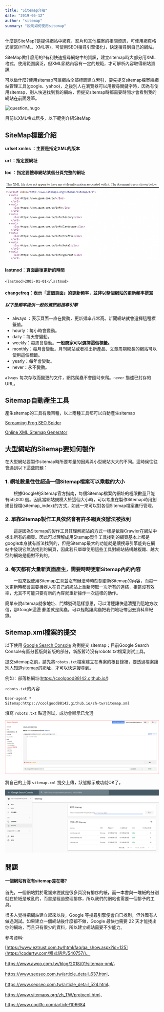 ```yaml
---
title: "Sitemap介紹"
date: "2019-05-12"
author: "sitemap"
summary: "說明如何使用sitemap"
---
```


什麼是SiteMap?是提供網站中網頁、影片和其他檔案的相關資訊，可使用網頁格式撰寫(HTML、XML等)，可使用SEO(搜尋引擎優化)，快速搜尋到自己的網站。



SiteMap做什麼用的?有利快速搜尋網站中的資訊，建立sitemap時大部分用XML格式，使用範圍廣泛，但XML節點內容有一定的規範，才可解析內容取得網站資訊



可以做什麼?使用sitemap可讓網站全部標籤建立索引，要先提交sitemap檔案給網站管理工具(google、yahoo)，之後別人在瀏覽器可以用搜尋關鍵字時，因為有使用sitemap，別人快速找到我的網站，但提交sitemap時都需要時間才會看到我的網站在前面幾筆。



![question_hugo](https://coolgood88142.github.io/images/question_hugo.png)

目前以XML格式居多，以下範例介紹SiteMap

## SiteMap標籤介紹

#### **urlset xmlns** ：主要是指定XML的版本

#### **url** ：指定要網址

#### **loc** ：指定要搜尋網站某個分頁完整的網址

![sitemap](https://raw.githubusercontent.com/coolgood88142/markdown_note/master/assets/images/sitemap.png)

#### **lastmod**：頁面最後更新的時間

```
<lastmod>2005-01-01</lastmod>
```

#### **changefreq**：表示「這個頁面」的更新頻率，並非以整個網站的更新頻率撰寫

##### 以下是頻率提供一般的資訊給搜尋引擎

- always ：表示頁面一直在變動，更新頻率非常高。新聞網站就會選擇這種標籤值。
- hourly：每小時會變動。
- daily：每天會變動。
- weekly：每周會變動。**一般商家可以選擇這個標籤。**
- monthly：每月會變動。月刊網站或者推出新產品、文章周期較長的網站可以使用這個標籤。
- yearly：每年會變動。
- never：永不變動。

`always` 每次存取而變更的文件，網路爬蟲不會隨時來爬。`never` 描述已封存的 URL。



## **Sitemap自動產生工具**

產生sitemap的工具有幾百種，以上兩種工具都可以自動產生sitemap

[Screaming Frog SEO Spider](https://www.seoseo.com.tw/article_detail_524.html)

[Online XML Sitemap Generator](https://www.seoseo.com.tw/article_detail_559.html)



## 大型網站的Sitemap要如何製作

在大型網站要製作sitemap時所要考量的因素與小型網站大大的不同。這時候往往會遇到以下這些問題：

### 1. 網址數量往往超過一個Sitemap檔案可以乘載的大小

　　根據Google的Sitemap官方指南，每個Sitemap檔案內網址的極限數量只能有50,000 個。因此當網站規模大於這個大小時，可以考慮在製作Sitemap時用創建目錄檔(sitemap_index)的方式，如此一來可以對各個Sitemap檔案進行管理。

### 2. 單靠Sitemap製作工具依然會有許多網頁沒辦法被找到

　　這是因為Sitemap的製作工具其理解網站的方式一樣是依靠Crawler在網站中找出所有的網頁。因此可以理解成用Sitemap製作工具找到的網頁基本上都是google本身就有辦法找到的，但是Sitemap最大的功能就是讓搜尋引擎能夠在網站中發現它無法找到的網頁，因此若只單單使用這些工具對網站結構越複雜、越大型的網站是絕對不夠的。

### 3. 每天都有大量新頁面產生，需要時時更新Sitemap內的內容

　　一般來說使用Sitemap工具並沒有辦法時時刻刻更新Sitemap的內容，而每一次更新時都會需要機器人在自己的網站上重新爬取一次所有的連結，相當沒有效率，尤其不可能只要有新的內容就重新操作一次這樣的動作。

簡單來說sitemap就像地址、門牌號碼這樣意思，可以清楚讓快遞清楚到這地方收信，那Google這邊 郵差就是爬蟲，可以輕鬆讓爬蟲把我們地址帶回去資料庫紀錄。



## Sitemap.xml檔案的提交

以下使用 [Google Search Console](https://search.google.com/search-console) 為例提交 sitemap；目前Google Search Console有區分舊版與新版的部分，新版暫時沒有robots.txt檔案測試工具。

提交sitemap之前，請先將`robots.txt`檔案建立在專案的根目錄裡，要透過檔案讓別人知道sitemap的網址，才可以快速搜尋到。

例如：部落格網址(https://coolgood88142.github.io/)

`robots.txt`的內容 

```
User-agent *
Sitemap:https://coolgood88142.github.io/zh-tw/sitemap.xml
```

填寫 `robots.txt` 點選測試，成功會顯示已允選

![search1](https://raw.githubusercontent.com/coolgood88142/markdown_note/master/assets/images/search1.png)

將自己的上傳 `sitemap.xml` 提交上傳，狀態顯示成功就OK了。

![search2](https://raw.githubusercontent.com/coolgood88142/markdown_note/master/assets/images/search2.png)

## 問題

#### 一個網站有沒有sitemap差在哪?

首先，一個網站對於電腦來説就是很多頁沒有排序的紙，而一本書與一堆紙的分別就在於紙是散亂的，而書是經過整理排序，所以我們的網站也需要一個排予的工具。

很多人覺得把網站建立起來以後，Google 等搜尋引擎便會自已找到，但外國有人做過測試。如果建立一個網站後什麼都不做，Google 最快也需要 22 天才能找出你的網站，而且只有很少的資料，所以建立網站需要不少能力。



參考資料:

[https://www.eztrust.com.tw/html/faq/qa_show.aspx?id=125](https://codertw.com/程式語言/540757/)、

<https://www.awoo.com.tw/blog/2018/01/sitemap-xml/>、

<https://www.seoseo.com.tw/article_detail_637.html>、

<https://www.seoseo.com.tw/article_detail_524.html>、

<https://www.sitemaps.org/zh_TW/protocol.html>、

<https://www.cool3c.com/article/106684>